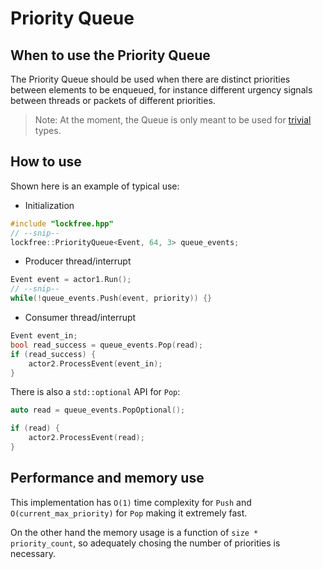 # Priority Queue

## When to use the Priority Queue
The Priority Queue should be used when there are distinct priorities between elements to be enqueued, for instance different urgency signals between threads or packets of different priorities.

> Note: At the moment, the Queue is only meant to be used for [trivial](https://en.cppreference.com/w/cpp/language/classes#Trivial_class) types.

## How to use
Shown here is an example of typical use:
* Initialization
```cpp
#include "lockfree.hpp"
// --snip--
lockfree::PriorityQueue<Event, 64, 3> queue_events;
```

* Producer thread/interrupt
```cpp
Event event = actor1.Run();
// --snip--
while(!queue_events.Push(event, priority)) {}
```

* Consumer thread/interrupt
```cpp
Event event_in;
bool read_success = queue_events.Pop(read);
if (read_success) {
    actor2.ProcessEvent(event_in);
}
```

There is also a `std::optional` API for `Pop`:
```c
auto read = queue_events.PopOptional();

if (read) {
    actor2.ProcessEvent(read);
}
```

## Performance and memory use

This implementation has `O(1)` time complexity for `Push` and `O(current_max_priority)` for `Pop` making it extremely fast.

On the other hand the memory usage is a function of `size * priority_count`, so adequately chosing the number of priorities is necessary.
